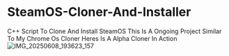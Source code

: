 # SteamOS-Cloner-And-Installer
C++ Script To Clone And Install SteamOS
This Is A Ongoing Project Similar To My Chrome Os Cloner
Heres Is A Alpha Cloner In Action
![IMG_20250608_193623_157](https://github.com/user-attachments/assets/b10f0461-aeec-4e45-8196-a76309dee81f)
